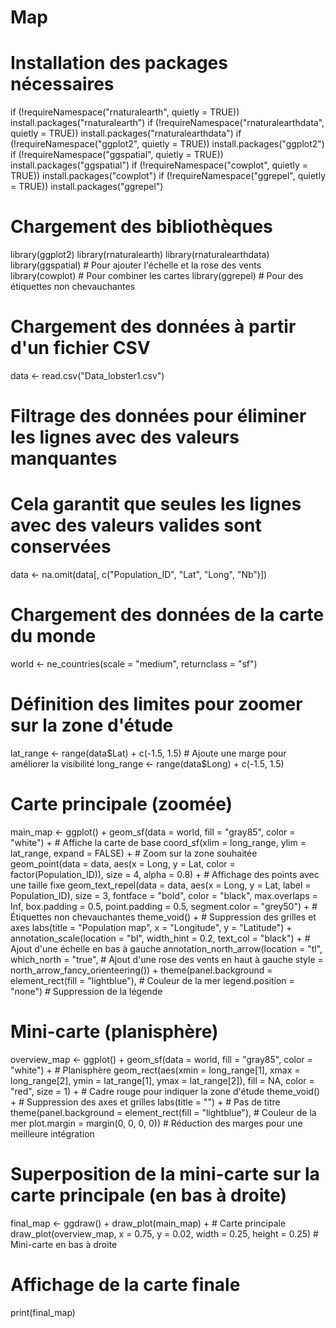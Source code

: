 # Map

# Installation des packages nécessaires
if (!requireNamespace("rnaturalearth", quietly = TRUE)) install.packages("rnaturalearth")
if (!requireNamespace("rnaturalearthdata", quietly = TRUE)) install.packages("rnaturalearthdata")
if (!requireNamespace("ggplot2", quietly = TRUE)) install.packages("ggplot2")
if (!requireNamespace("ggspatial", quietly = TRUE)) install.packages("ggspatial")
if (!requireNamespace("cowplot", quietly = TRUE)) install.packages("cowplot")
if (!requireNamespace("ggrepel", quietly = TRUE)) install.packages("ggrepel")

# Chargement des bibliothèques
library(ggplot2)
library(rnaturalearth)
library(rnaturalearthdata)
library(ggspatial)  # Pour ajouter l'échelle et la rose des vents
library(cowplot)    # Pour combiner les cartes
library(ggrepel)    # Pour des étiquettes non chevauchantes

# Chargement des données à partir d'un fichier CSV
data <- read.csv("Data_lobster1.csv")

# Filtrage des données pour éliminer les lignes avec des valeurs manquantes
# Cela garantit que seules les lignes avec des valeurs valides sont conservées
data <- na.omit(data[, c("Population_ID", "Lat", "Long", "Nb")])

# Chargement des données de la carte du monde
world <- ne_countries(scale = "medium", returnclass = "sf")

# Définition des limites pour zoomer sur la zone d'étude
lat_range <- range(data$Lat) + c(-1.5, 1.5)  # Ajoute une marge pour améliorer la visibilité
long_range <- range(data$Long) + c(-1.5, 1.5)

# Carte principale (zoomée)
main_map <- ggplot() +
  geom_sf(data = world, fill = "gray85", color = "white") +  # Affiche la carte de base
  coord_sf(xlim = long_range, ylim = lat_range, expand = FALSE) +  # Zoom sur la zone souhaitée
  geom_point(data = data, aes(x = Long, y = Lat, color = factor(Population_ID)), 
             size = 4, alpha = 0.8) +  # Affichage des points avec une taille fixe
  geom_text_repel(data = data, aes(x = Long, y = Lat, label = Population_ID), 
                  size = 3, fontface = "bold", color = "black", max.overlaps = Inf, 
                  box.padding = 0.5, point.padding = 0.5, segment.color = "grey50") +  # Étiquettes non chevauchantes
  theme_void() +  # Suppression des grilles et axes
  labs(title = "Population map",
       x = "Longitude",
       y = "Latitude") +
  annotation_scale(location = "bl", width_hint = 0.2, text_col = "black") +  # Ajout d'une échelle en bas à gauche
  annotation_north_arrow(location = "tl", which_north = "true",  # Ajout d'une rose des vents en haut à gauche
                         style = north_arrow_fancy_orienteering()) +
  theme(panel.background = element_rect(fill = "lightblue"),  # Couleur de la mer
        legend.position = "none")  # Suppression de la légende

# Mini-carte (planisphère)
overview_map <- ggplot() +
  geom_sf(data = world, fill = "gray85", color = "white") +  # Planisphère
  geom_rect(aes(xmin = long_range[1], xmax = long_range[2], ymin = lat_range[1], ymax = lat_range[2]),
            fill = NA, color = "red", size = 1) +  # Cadre rouge pour indiquer la zone d'étude
  theme_void() +  # Suppression des axes et grilles
  labs(title = "") +  # Pas de titre
  theme(panel.background = element_rect(fill = "lightblue"),  # Couleur de la mer
        plot.margin = margin(0, 0, 0, 0))  # Réduction des marges pour une meilleure intégration

# Superposition de la mini-carte sur la carte principale (en bas à droite)
final_map <- ggdraw() +
  draw_plot(main_map) +  # Carte principale
  draw_plot(overview_map, x = 0.75, y = 0.02, width = 0.25, height = 0.25)  # Mini-carte en bas à droite

# Affichage de la carte finale
print(final_map)
